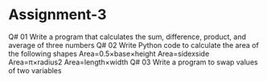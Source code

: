 # Assignment-3
Q# 01 Write a program that calculates the sum, difference, product, and average of three numbers  Q# 02 Write Python code to calculate the area of the following shapes Area=0.5​×base×height Area=sidexside Area=π×radius2 Area=length×width Q# 03 Write a program to swap values of two variables
